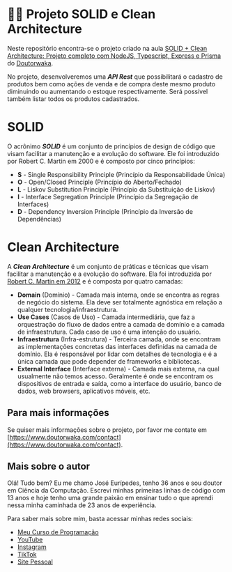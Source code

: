 # 🙋‍♂️ Projeto SOLID e Clean Architecture

Neste repositório encontra-se o projeto criado na aula [SOLID + Clean Architecture: Projeto completo com NodeJS, Typescript, Express e Prisma](https://youtu.be/RY0BQV803UU) do [Doutorwaka](https://www.youtube.com/@doutorwaka).

No projeto, desenvolveremos uma ***API Rest*** que possibilitará o cadastro de produtos bem como ações de venda e de compra deste mesmo produto diminuindo ou aumentando o estoque respectivamente. Será possível também listar todos os produtos cadastrados.

# SOLID

O acrônimo ***SOLID*** é um conjunto de princípios de design de código que visam facilitar a manutenção e a evolução do software. Ele foi introduzido por Robert C. Martin em 2000 e é composto por cinco princípios:

- **S** - Single Responsibility Principle (Princípio da Responsabilidade Única)
- **O** - Open/Closed Principle (Princípio do Aberto/Fechado)
- **L** - Liskov Substitution Principle (Princípio da Substituição de Liskov)
- **I** - Interface Segregation Principle (Princípio da Segregação de Interfaces)
- **D** - Dependency Inversion Principle (Princípio da Inversão de Dependências)

# Clean Architecture

A ***Clean Architecture*** é um conjunto de práticas e técnicas que visam facilitar a manutenção e a evolução do software. Ela foi introduzida por [Robert C. Martin em 2012](https://blog.cleancoder.com/uncle-bob/2012/08/13/the-clean-architecture.html) e é composta por quatro camadas:

- **Domain** (Domínio) - Camada mais interna, onde se encontra as regras de negócio do sistema. Ela deve ser totalmente agnóstica em relação a qualquer tecnologia/infraestrutura.
- **Use Cases** (Casos de Uso) - Camada intermediária, que faz a orquestração do fluxo de dados entre a camada de domínio e a camada de infraestrutura. Cada caso de uso é uma intenção do usuário.
- **Infraestrutura** (Infra-estrutura) - Terceira camada, onde se encontram as implementações concretas das interfaces definidas na camada de domínio. Ela é responsável por lidar com detalhes de tecnologia e é a única camada que pode depender de frameworks e bibliotecas.
- **External Interface** (Interface externa) - Camada mais externa, na qual usualmente não temos acesso. Geralmente é onde se encontram os dispositivos de entrada e saída, como a interface do usuário, banco de dados, web browsers, aplicativos móveis, etc.

## Para mais informações
Se quiser mais informações sobre o projeto, por favor me contate em [https://www.doutorwaka.com/contact](https://www.doutorwaka.com/contact).

## Mais sobre o autor

Olá! Tudo bem? Eu me chamo José Eurípedes, tenho 36 anos e sou doutor em Ciência da Computação. Escrevi minhas primeiras linhas de código com 13 anos e hoje tenho uma grande paixão em ensinar tudo o que aprendi nessa minha caminhada de 23 anos de experiência.

Para saber mais sobre mim, basta acessar minhas redes sociais:
  - [Meu Curso de Programação](https://www.doutorwaka.com/)
  - [YouTube](https://www.youtube.com/@doutorwaka)
  - [Instagram](https://instagram.com/doutorwaka)
  - [TikTok](https://www.tiktok.com/@doutorwaka)
  - [Site Pessoal](https://www.doutorwaka.com/)
